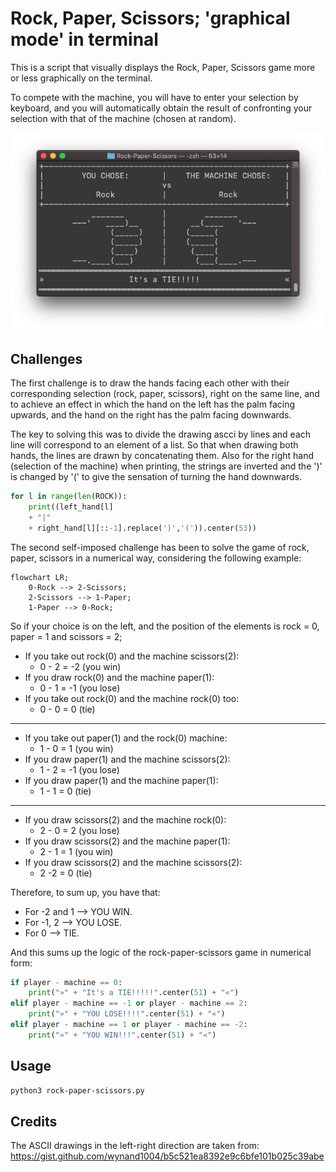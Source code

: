 # Rock, Paper, Scissors; 'graphical mode' in terminal

This is a script that visually displays the Rock, Paper, Scissors game more or less graphically on the terminal.

To compete with the machine, you will have to enter your selection by keyboard, and you will automatically obtain the result of confronting your selection with that of the machine (chosen at random).

![Image text](https://github.com/TeoRojas/Rock-Paper-Scissors--graphMode--/blob/main/img/vs-hands.png)

## Challenges

The first challenge is to draw the hands facing each other with their corresponding selection (rock, paper, scissors), right on the same line, and to achieve an effect in which the hand on the left has the palm facing upwards, and the hand on the right has the palm facing downwards.

The key to solving this was to divide the drawing ascci by lines and each line will correspond to an element of a list. So that when drawing both hands, the lines are drawn by concatenating them. Also for the right hand (selection of the machine) when printing, the strings are inverted and the ')' is changed by '(' to give the sensation of turning the hand downwards.

```python   
for l in range(len(ROCK)):
    print((left_hand[l] 
    + "|"
    + right_hand[l][::-1].replace(')','(')).center(53))
```

The second self-imposed challenge has been to solve the game of rock, paper, scissors in a numerical way, considering the following example:

```mermaid
flowchart LR;
    0-Rock --> 2-Scissors;
    2-Scissors --> 1-Paper;
    1-Paper --> 0-Rock;
```
So if your choice is on the left, and the position of the elements is rock = 0, paper = 1 and scissors = 2;

- If you take out rock(0) and the machine scissors(2):
    - 0 - 2 = -2 (you win)
- If you draw rock(0) and the machine paper(1):
    - 0 - 1 = -1 (you lose)
- If you take out rock(0) and the machine rock(0) too:
    - 0 - 0 = 0 (tie)
---
- If you take out paper(1) and the rock(0) machine:
    - 1 - 0 = 1 (you win)
- If you draw paper(1) and the machine scissors(2):
    - 1 - 2 = -1 (you lose)
- If you draw paper(1) and the machine paper(1):
    - 1 - 1 = 0 (tie)
---
- If you draw scissors(2) and the machine rock(0):
    - 2 - 0 = 2 (you lose)
- If you draw scissors(2) and the machine paper(1):
    - 2 - 1 = 1 (you win)
- If you draw scissors(2) and the machine scissors(2):
    - 2 -2 = 0 (tie)

Therefore, to sum up, you have that:

- For -2 and 1 --> YOU WIN.
- For -1, 2   --> YOU LOSE.
- For 0   --> TIE.

And this sums up the logic of the rock-paper-scissors game in numerical form:

```python
if player - machine == 0:
    print("»" + "It's a TIE!!!!!".center(51) + "«")
elif player - machine == -1 or player - machine == 2:
    print("»" + "YOU LOSE!!!!".center(51) + "«")
elif player - machine == 1 or player - machine == -2:
    print("»" + "YOU WIN!!!".center(51) + "«")   
```

## Usage

```bash
python3 rock-paper-scissors.py
```

## Credits
The ASCII drawings in the left-right direction are taken from:
https://gist.github.com/wynand1004/b5c521ea8392e9c6bfe101b025c39abe
